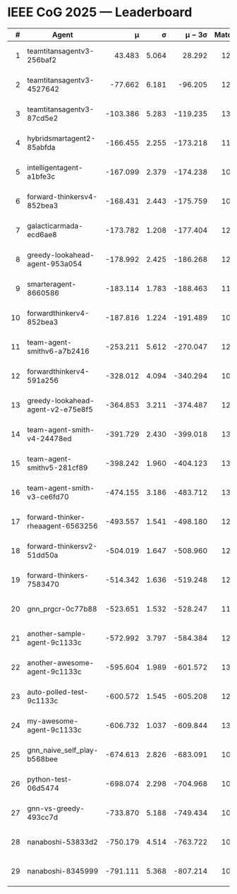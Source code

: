 # IEEE CoG 2025 — Leaderboard

| # | Agent | μ | σ | μ − 3σ | Matches | Updated |
|---:|---|---:|---:|---:|---:|---|
| 1 | teamtitansagentv3-256baf2 | 43.483 | 5.064 | 28.292 | 12960 | 2025-08-21 20:45 |
| 2 | teamtitansagentv3-4527642 | -77.662 | 6.181 | -96.205 | 12474 | 2025-08-21 20:45 |
| 3 | teamtitansagentv3-87cd5e2 | -103.386 | 5.283 | -119.235 | 13766 | 2025-08-21 20:45 |
| 4 | hybridsmartagent2-85abfda | -166.455 | 2.255 | -173.218 | 11349 | 2025-08-21 20:45 |
| 5 | intelligentagent-a1bfe3c | -167.099 | 2.379 | -174.238 | 10782 | 2025-08-21 20:45 |
| 6 | forward-thinkersv4-852bea3 | -168.431 | 2.443 | -175.759 | 10426 | 2025-08-21 20:45 |
| 7 | galacticarmada-ecd6ae8 | -173.782 | 1.208 | -177.404 | 12220 | 2025-08-21 20:45 |
| 8 | greedy-lookahead-agent-953a054 | -178.992 | 2.425 | -186.268 | 12418 | 2025-08-21 20:45 |
| 9 | smarteragent-8660586 | -183.114 | 1.783 | -188.463 | 11135 | 2025-08-21 20:45 |
| 10 | forwardthinkerv4-852bea3 | -187.816 | 1.224 | -191.489 | 10302 | 2025-08-21 20:45 |
| 11 | team-agent-smithv6-a7b2416 | -253.211 | 5.612 | -270.047 | 12400 | 2025-08-21 20:45 |
| 12 | forwardthinkerv4-591a256 | -328.012 | 4.094 | -340.294 | 10782 | 2025-08-21 20:45 |
| 13 | greedy-lookahead-agent-v2-e75e8f5 | -364.853 | 3.211 | -374.487 | 12758 | 2025-08-21 20:45 |
| 14 | team-agent-smith-v4-24478ed | -391.729 | 2.430 | -399.018 | 13282 | 2025-08-21 20:45 |
| 15 | team-agent-smithv5-281cf89 | -398.242 | 1.960 | -404.123 | 13120 | 2025-08-21 20:45 |
| 16 | team-agent-smith-v3-ce6fd70 | -474.155 | 3.186 | -483.712 | 13982 | 2025-08-21 20:45 |
| 17 | forward-thinker-rheaagent-6563256 | -493.557 | 1.541 | -498.180 | 12464 | 2025-08-21 20:45 |
| 18 | forward-thinkersv2-51dd50a | -504.019 | 1.647 | -508.960 | 12624 | 2025-08-21 20:45 |
| 19 | forward-thinkers-7583470 | -514.342 | 1.636 | -519.248 | 12020 | 2025-08-21 20:45 |
| 20 | gnn_prgcr-0c77b88 | -523.651 | 1.532 | -528.247 | 11750 | 2025-08-21 20:45 |
| 21 | another-sample-agent-9c1133c | -572.992 | 3.797 | -584.384 | 12840 | 2025-08-21 20:45 |
| 22 | another-awesome-agent-9c1133c | -595.604 | 1.989 | -601.572 | 13540 | 2025-08-21 20:45 |
| 23 | auto-polled-test-9c1133c | -600.572 | 1.545 | -605.208 | 12280 | 2025-08-21 20:45 |
| 24 | my-awesome-agent-9c1133c | -606.732 | 1.037 | -609.844 | 13100 | 2025-08-21 20:45 |
| 25 | gnn_naive_self_play-b568bee | -674.613 | 2.826 | -683.091 | 10340 | 2025-08-21 20:45 |
| 26 | python-test-06d5474 | -698.074 | 2.298 | -704.968 | 10720 | 2025-08-21 20:45 |
| 27 | gnn-vs-greedy-493cc7d | -733.870 | 5.188 | -749.434 | 10440 | 2025-08-21 20:45 |
| 28 | nanaboshi-53833d2 | -750.179 | 4.514 | -763.722 | 10020 | 2025-08-21 20:45 |
| 29 | nanaboshi-8345999 | -791.111 | 5.368 | -807.214 | 10550 | 2025-08-21 20:45 |
